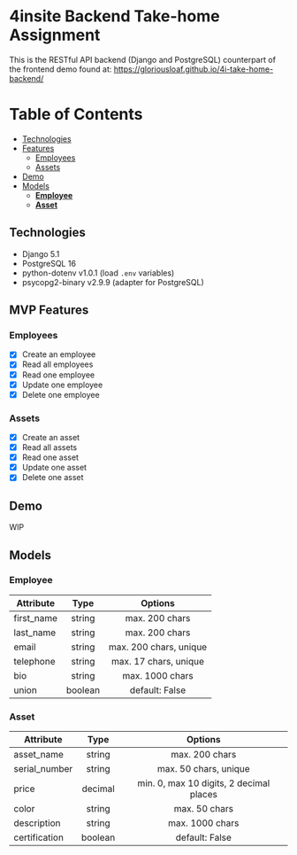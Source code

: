 # 4insite Backend Take-home Assignment
This is the RESTful API backend (Django and PostgreSQL) counterpart of the frontend demo found at: https://gloriousloaf.github.io/4i-take-home-backend/

# Table of Contents
- [Technologies](#technologies)
- [Features](#features)
  - [Employees](#employees)
  - [Assets](#assets)
- [Demo](#demo)
- [Models](#models)
  - [**Employee**](#employee)
  - [**Asset**](#asset)


## Technologies
- Django 5.1
- PostgreSQL 16
- python-dotenv v1.0.1 (load `.env` variables)
- psycopg2-binary v2.9.9 (adapter for PostgreSQL)

## MVP Features

### Employees
- [x] Create an employee
- [x] Read all employees
- [x] Read one employee
- [x] Update one employee
- [x] Delete one employee

### Assets
- [x] Create an asset
- [x] Read all assets
- [x] Read one asset
- [x] Update one asset
- [x] Delete one asset

## Demo

WIP

## Models

### **Employee**

| Attribute  |  Type   |        Options         |
| ---------- | :-----: | :--------------------: |
| first_name | string  |     max. 200 chars     |
| last_name  | string  |     max. 200 chars     |
| email      | string  | max. 200 chars, unique |
| telephone  | string  | max. 17 chars, unique  |
| bio        | string  |    max. 1000 chars     |
| union      | boolean |     default: False     |

### **Asset**

| Attribute     |  Type   |                 Options                 |
| ------------- | :-----: | :-------------------------------------: |
| asset_name    | string  |             max. 200 chars              |
| serial_number | string  |          max. 50 chars, unique          |
| price         | decimal | min. 0, max 10 digits, 2 decimal places |
| color         | string  |              max. 50 chars              |
| description   | string  |             max. 1000 chars             |
| certification | boolean |             default: False              |
